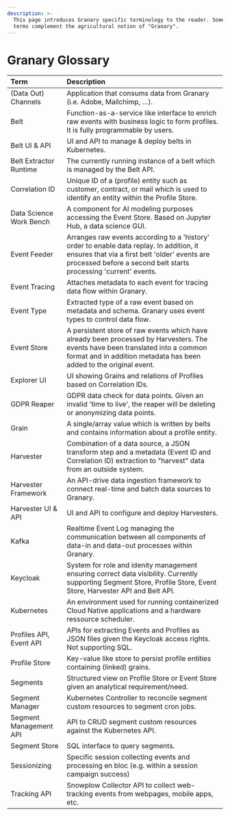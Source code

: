 ```yaml
---
description: >-
  This page introduces Granary specific terminology to the reader. Some of the
  terms complement the agricultural notion of "Granary".
---
```


# Granary Glossary

| Term | Description |
| :--- | :--- |
| \(Data Out\) Channels | Application that consums data from Granary \(i.e. Adobe, Mailchimp, …\). |
| Belt | Function-as-a-service like interface to enrich raw events with business logic to form profiles. It is fully programmable by users. |
| Belt UI & API | UI and API to manage & deploy belts in Kubernetes. |
| Belt Extractor Runtime | The currently running instance of a belt which is managed by the Belt API. |
| Correlation ID | Unique ID of a \(profile\) entity such as customer, contract, or mail which is used to identify an entity within the Profile Store. |
| Data Science Work Bench | A component for AI modeling purposes accessing the Event Store. Based on Jupyter Hub, a data science GUI. |
| Event Feeder | Arranges raw events according to a 'history' order to enable data replay. In addition, it ensures that via a first belt 'older' events are processed before a second belt starts processing 'current' events. |
| Event Tracing | Attaches metadata to each event for tracing data flow within Granary. |
| Event Type | Extracted type of a raw event based on metadata and schema. Granary uses event types to control data flow. |
| Event Store | A persistent store of raw events which have already been processed by Harvesters. The events have been translated into a common format and in addition metadata has been added to the original event. |
| Explorer UI | UI showing Grains and relations of Profiles based on Correlation IDs. |
| GDPR Reaper | GDPR data check for data points. Given an invalid 'time to live', the reaper will be deleting or anonymizing data points. |
| Grain | A single/array value which is written by belts and contains information about a profile entity. |
| Harvester | Combination of a data source, a JSON transform step and a metadata \(Event ID and Correlation ID\) extraction to "harvest" data from an outside system. |
| Harvester Framework | An API-drive data ingestion framework to connect real-time and batch data sources to Granary. |
| Harvester UI & API | UI and API to configure and deploy Harvesters. |
| Kafka | Realtime Event Log managing the communication between all components of data-in and data-out processes within Granary. |
| Keycloak | System for role and idenity management ensuring correct data visibility. Currently supporting Segment Store, Profile Store, Event Store, Harvester API and Belt API. |
| Kubernetes | An environment used for running containerized Cloud Native applications and a hardware ressource scheduler. |
| Profiles API, Event API | APIs for extracting Events and Profiles as JSON files given the Keycloak access rights. Not supporting SQL. |
| Profile Store | Key-value like store to persist profile entities containing \(linked\) grains. |
| Segments | Structured view on Profile Store or Event Store given an analytical requirement/need. |
| Segment Manager | Kubernetes Controller to reconcile segment custom resources to segment cron jobs. |
| Segment Management API | API to CRUD segment custom resources against the Kubernetes API. |
| Segment Store | SQL interface to query segments. |
| Sessionizing | Specific session collecting events and processing en bloc \(e.g. within a session campaign success\) |
| Tracking API | Snowplow Collector API to collect web-tracking events from webpages, mobile apps, etc. |

